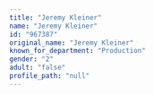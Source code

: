 ```yaml
---
title: "Jeremy Kleiner"
name: "Jeremy Kleiner"
id: "967387"
original_name: "Jeremy Kleiner"
known_for_department: "Production"
gender: "2"
adult: "false"
profile_path: "null"
---
```

